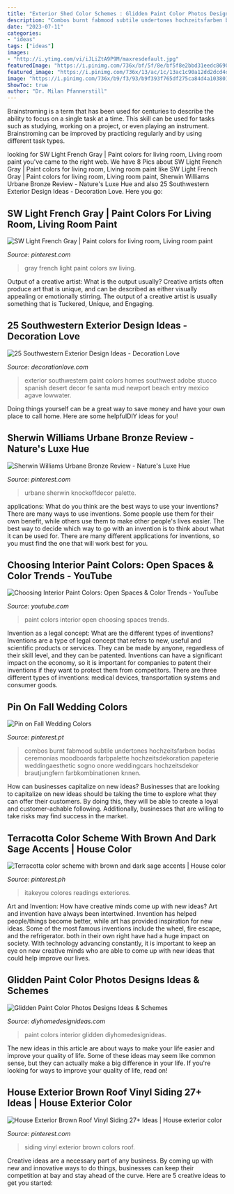 ```yaml
---
title: "Exterior Shed Color Schemes : Glidden Paint Color Photos Designs Ideas &amp; Schemes"
description: "Combos burnt fabmood subtile undertones hochzeitsfarben bodas ceremonias moodboards farbpalette hochzeitsdekoration papeterie weddingaesthetic sogno onore weddingcars hochzeitsdekor brautjungfern farbkombinationen knnen"
date: "2023-07-11"
categories:
- "ideas"
tags: ["ideas"]
images:
- "http://i.ytimg.com/vi/iJLiZtA9P9M/maxresdefault.jpg"
featuredImage: "https://i.pinimg.com/736x/bf/5f/8e/bf5f8e2bbd31eedc869089a0b0be7c18.jpg"
featured_image: "https://i.pinimg.com/736x/13/ac/1c/13ac1c90a12dd2dcd4d2288100e9bfd5.jpg"
image: "https://i.pinimg.com/736x/b9/f3/93/b9f393f765df275ca84d4a1038012b86.jpg"
ShowToc: true
author: "Dr. Milan Pfannerstill"
---
```



Brainstroming is a term that has been used for centuries to describe the ability to focus on a single task at a time. This skill can be used for tasks such as studying, working on a project, or even playing an instrument. Brainstroming can be improved by practicing regularly and by using different task types.

	

		
looking for SW Light French Gray | Paint colors for living room, Living room paint you've came to the right web. We have 8 Pics about SW Light French Gray | Paint colors for living room, Living room paint like SW Light French Gray | Paint colors for living room, Living room paint, Sherwin Williams Urbane Bronze Review - Nature&#039;s Luxe Hue and also 25 Southwestern Exterior Design Ideas - Decoration Love. Here you go:
		
    
## SW Light French Gray | Paint Colors For Living Room, Living Room Paint

<img loading=lazy src="https://i.pinimg.com/736x/07/33/1c/07331c4f8b3d7264a3c8542772d92552.jpg" onerror="this.onerror=null;this.src='https://tse2.mm.bing.net/th?id=OIP.m7PiOKGTdS7SnknPuiIT_AHaLH&amp;pid=15.1';" alt="SW Light French Gray | Paint colors for living room, Living room paint">

_Source: pinterest.com_

>gray french light paint colors sw living. 

	

Output of a creative artist: What is the output usually?
Creative artists often produce art that is unique, and can be described as either visually appealing or emotionally stirring. The output of a creative artist is usually something that is Tuckered, Unique, and Engaging.

    
## 25 Southwestern Exterior Design Ideas - Decoration Love

<img loading=lazy src="http://www.decorationlove.com/wp-content/uploads/2016/04/Southwestern-Exterior-Design-Paint-Colors.jpg" onerror="this.onerror=null;this.src='https://tse1.mm.bing.net/th?id=OIP.5wcTrv5SYUNjZneQpffiAwHaJ3&amp;pid=15.1';" alt="25 Southwestern Exterior Design Ideas - Decoration Love">

_Source: decorationlove.com_

>exterior southwestern paint colors homes southwest adobe stucco spanish desert decor fe santa mud newport beach entry mexico agave lowwater. 

	

Doing things yourself can be a great way to save money and have your own place to call home. Here are some helpfulDIY ideas for you!

    
## Sherwin Williams Urbane Bronze Review - Nature&#039;s Luxe Hue

<img loading=lazy src="https://i.pinimg.com/736x/b9/f3/93/b9f393f765df275ca84d4a1038012b86.jpg" onerror="this.onerror=null;this.src='https://tse2.mm.bing.net/th?id=OIP.QjVFYU6X9WqP37wi3hPeogHaLG&amp;pid=15.1';" alt="Sherwin Williams Urbane Bronze Review - Nature&#039;s Luxe Hue">

_Source: pinterest.com_

>urbane sherwin knockoffdecor palette. 

	

applications: What do you think are the best ways to use your inventions?
There are many ways to use inventions. Some people use them for their own benefit, while others use them to make other people's lives easier. The best way to decide which way to go with an invention is to think about what it can be used for. There are many different applications for inventions, so you must find the one that will work best for you.

    
## Choosing Interior Paint Colors: Open Spaces &amp; Color Trends - YouTube

<img loading=lazy src="http://i.ytimg.com/vi/iJLiZtA9P9M/maxresdefault.jpg" onerror="this.onerror=null;this.src='https://tse2.mm.bing.net/th?id=OIP.s-ZPCL5H8zhlpNtKKdAJfwHaEK&amp;pid=15.1';" alt="Choosing Interior Paint Colors: Open Spaces &amp; Color Trends - YouTube">

_Source: youtube.com_

>paint colors interior open choosing spaces trends. 

	

Invention as a legal concept: What are the different types of inventions?
Inventions are a type of legal concept that refers to new, useful and scientific products or services. They can be made by anyone, regardless of their skill level, and they can be patented. Inventions can have a significant impact on the economy, so it is important for companies to patent their inventions if they want to protect them from competitors. There are three different types of inventions: medical devices, transportation systems and consumer goods.

    
## Pin On Fall Wedding Colors

<img loading=lazy src="https://i.pinimg.com/736x/13/ac/1c/13ac1c90a12dd2dcd4d2288100e9bfd5.jpg" onerror="this.onerror=null;this.src='https://tse4.mm.bing.net/th?id=OIP.fYk_KfjxHwCQqq0XNict8QHaNU&amp;pid=15.1';" alt="Pin on Fall Wedding Colors">

_Source: pinterest.pt_

>combos burnt fabmood subtile undertones hochzeitsfarben bodas ceremonias moodboards farbpalette hochzeitsdekoration papeterie weddingaesthetic sogno onore weddingcars hochzeitsdekor brautjungfern farbkombinationen knnen. 

	

How can businesses capitalize on new ideas?
Businesses that are looking to capitalize on new ideas should be taking the time to explore what they can offer their customers. By doing this, they will be able to create a loyal and customer-achable following. Additionally, businesses that are willing to take risks may find success in the market.

    
## Terracotta Color Scheme With Brown And Dark Sage Accents | House Color

<img loading=lazy src="https://i.pinimg.com/736x/35/6c/16/356c168857720b5ddcea42ec698fafff.jpg" onerror="this.onerror=null;this.src='https://tse1.mm.bing.net/th?id=OIP.V1M5RBwtm238FFW_bY8CZQHaOI&amp;pid=15.1';" alt="Terracotta color scheme with brown and dark sage accents | House color">

_Source: pinterest.ph_

>itakeyou colores readings exteriores. 

	

Art and Invention: How have creative minds come up with new ideas?
Art and invention have always been intertwined. Invention has helped people/things become better, while art has provided inspiration for new ideas. Some of the most famous inventions include the wheel, fire escape, and the refrigerator. both in their own right have had a huge impact on society. With technology advancing constantly, it is important to keep an eye on new creative minds who are able to come up with new ideas that could help improve our lives.

    
## Glidden Paint Color Photos Designs Ideas &amp; Schemes

<img loading=lazy src="https://diyhomedesignideas.com/images/photos/3102-917.jpeg" onerror="this.onerror=null;this.src='https://tse4.mm.bing.net/th?id=OIP.OpcwmHAMysrbfPOfVT8VGwHaE7&amp;pid=15.1';" alt="Glidden Paint Color Photos Designs Ideas &amp; Schemes">

_Source: diyhomedesignideas.com_

>paint colors interior glidden diyhomedesignideas. 

	

The new ideas in this article are about ways to make your life easier and improve your quality of life. Some of these ideas may seem like common sense, but they can actually make a big difference in your life. If you're looking for ways to improve your quality of life, read on!

    
## House Exterior Brown Roof Vinyl Siding 27+ Ideas | House Exterior Color

<img loading=lazy src="https://i.pinimg.com/736x/bf/5f/8e/bf5f8e2bbd31eedc869089a0b0be7c18.jpg" onerror="this.onerror=null;this.src='https://tse2.mm.bing.net/th?id=OIP.TWzHSHmvzaTHFoEJqoyOgAAAAA&amp;pid=15.1';" alt="House Exterior Brown Roof Vinyl Siding 27+ Ideas | House exterior color">

_Source: pinterest.com_

>siding vinyl exterior brown colors roof. 

	

Creative ideas are a necessary part of any business. By coming up with new and innovative ways to do things, businesses can keep their competition at bay and stay ahead of the curve. Here are 5 creative ideas to get you started:

